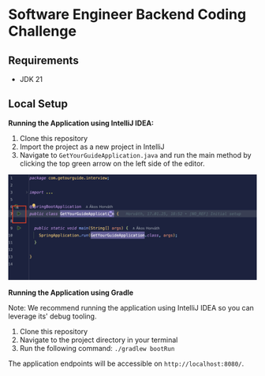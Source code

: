 # Software Engineer Backend Coding Challenge

## Requirements
* JDK 21

## Local Setup

**Running the Application using IntelliJ IDEA:**

1. Clone this repository
2. Import the project as a new project in IntelliJ
3. Navigate to `GetYourGuideApplication.java` and run the main method by clicking the top green arrow on the left side of the editor.

![IntelliJ Run Screenshot](resources/intellij_screenshot.png)

**Running the Application using Gradle**

Note: We recommend running the application using IntelliJ IDEA so you can leverage its' debug tooling.

1. Clone this repository
2. Navigate to the project directory in your terminal
3. Run the following command: `./gradlew bootRun`

The application endpoints will be accessible on `http://localhost:8080/`.

